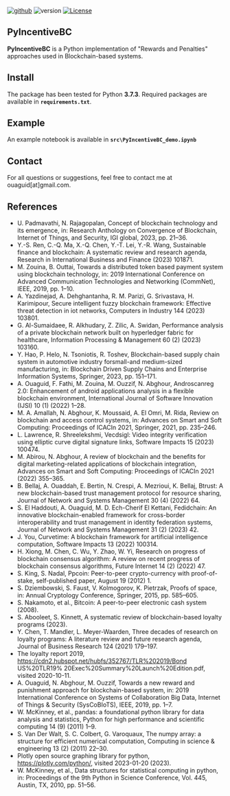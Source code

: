 [![github](https://img.shields.io/badge/github-repo-000.svg?logo=github&labelColor=gray&color=blue)](https://github.com/ouaguid/PyIncentiveBC/)
![version](https://img.shields.io/badge/version-1.0.0-blue.svg)
[![License](https://img.shields.io/github/license/ouaguid/PyIncentiveBC)](https://github.com/ouaguid/PyIncentiveBC/blob/master/LICENSE)

## PyIncentiveBC

**PyIncentiveBC** is a Python implementation of "Rewards and Penalties" approaches used in Blockchain-based systems.

## Install
The package has been tested for Python **3.7.3**. Required packages are available in **`requirements.txt`**.

## Example
An example notebook is available in **`src\PyIncentiveBC_demo.ipynb`**

## Contact
For all questions or suggestions, feel free to contact me at ouaguid[at]gmail.com.

## References
- U. Padmavathi, N. Rajagopalan, Concept of blockchain technology and its emergence, in: Research Anthology on Convergence of Blockchain, Internet of Things, and Security, IGI global, 2023, pp. 21–36.
- Y.-S. Ren, C.-Q. Ma, X.-Q. Chen, Y.-T. Lei, Y.-R. Wang, Sustainable finance and blockchain: A systematic
review and research agenda, Research in International Business and Finance (2023) 101871.
- M. Zouina, B. Outtai, Towards a distributed token based payment system using blockchain technology, in:
2019 International Conference on Advanced Communication Technologies and Networking (CommNet),
IEEE, 2019, pp. 1–10.
- A. Yazdinejad, A. Dehghantanha, R. M. Parizi, G. Srivastava, H. Karimipour, Secure intelligent fuzzy
blockchain framework: Effective threat detection in iot networks, Computers in Industry 144 (2023) 103801.
- G. Al-Sumaidaee, R. Alkhudary, Z. Zilic, A. Swidan, Performance analysis of a private blockchain network
built on hyperledger fabric for healthcare, Information Processing & Management 60 (2) (2023) 103160.
- Y. Hao, P. Helo, N. Tsoniotis, R. Toshev, Blockchain-based supply chain system in automotive industry
forsmall-and medium-sized manufacturing, in: Blockchain Driven Supply Chains and Enterprise Information Systems, Springer, 2023, pp. 151–171.
- A. Ouaguid, F. Fathi, M. Zouina, M. Ouzzif, N. Abghour, Androscanreg 2.0: Enhancement of android
applications analysis in a flexible blockchain environment, International Journal of Software Innovation
(IJSI) 10 (1) (2022) 1–28.
- M. A. Amallah, N. Abghour, K. Moussaid, A. El Omri, M. Rida, Review on blockchain and access control
systems, in: Advances on Smart and Soft Computing: Proceedings of ICACIn 2021, Springer, 2021, pp.
235–246.
- L. Lawrence, R. Shreelekshmi, Vecdsigl: Video integrity verification using elliptic curve digital signature
links, Software Impacts 15 (2023) 100474.
- M. Abirou, N. Abghour, A review of blockchain and the benefits for digital marketing-related applications
of blockchain integration, Advances on Smart and Soft Computing: Proceedings of ICACIn 2021 (2022)
355–365.
- B. Bellaj, A. Ouaddah, E. Bertin, N. Crespi, A. Mezrioui, K. Bellaj, Btrust: A new blockchain-based trust
management protocol for resource sharing, Journal of Network and Systems Management 30 (4) (2022) 64.
- S. El Haddouti, A. Ouaguid, M. D. Ech-Cherif El Kettani, Fedidchain: An innovative blockchain-enabled
framework for cross-border interoperability and trust management in identity federation systems, Journal
of Network and Systems Management 31 (2) (2023) 42.
- J. You, Curvetime: A blockchain framework for artificial intelligence computation, Software Impacts 13
(2022) 100314.
- H. Xiong, M. Chen, C. Wu, Y. Zhao, W. Yi, Research on progress of blockchain consensus algorithm: A
review on recent progress of blockchain consensus algorithms, Future Internet 14 (2) (2022) 47.
- S. King, S. Nadal, Ppcoin: Peer-to-peer crypto-currency with proof-of-stake, self-published paper, August
19 (2012) 1.
- S. Dziembowski, S. Faust, V. Kolmogorov, K. Pietrzak, Proofs of space, in: Annual Cryptology Conference,
Springer, 2015, pp. 585–605.
- S. Nakamoto, et al., Bitcoin: A peer-to-peer electronic cash system (2008).
- S. Abooleet, S. Kinnett, A systematic review of blockchain-based loyalty programs (2023).
- Y. Chen, T. Mandler, L. Meyer-Waarden, Three decades of research on loyalty programs: A literature
review and future research agenda, Journal of Business Research 124 (2021) 179–197.
- The loyalty report 2019, https://cdn2.hubspot.net/hubfs/352767/TLR%202019/Bond US%20TLR19%
20Exec%20Summary%20Launch%20Edition.pdf, visited 2020-10-11.
- A. Ouaguid, N. Abghour, M. Ouzzif, Towards a new reward and punishment approach for blockchain-based
system, in: 2019 International Conference on Systems of Collaboration Big Data, Internet of Things &
Security (SysCoBIoTS), IEEE, 2019, pp. 1–7.
- W. McKinney, et al., pandas: a foundational python library for data analysis and statistics, Python for
high performance and scientific computing 14 (9) (2011) 1–9.
- S. Van Der Walt, S. C. Colbert, G. Varoquaux, The numpy array: a structure for efficient numerical
computation, Computing in science & engineering 13 (2) (2011) 22–30.
- Plotly open source graphing library for python, https://plotly.com/python/, visited 2023-01-20 (2023).
- W. McKinney, et al., Data structures for statistical computing in python, in: Proceedings of the 9th Python
in Science Conference, Vol. 445, Austin, TX, 2010, pp. 51–56.